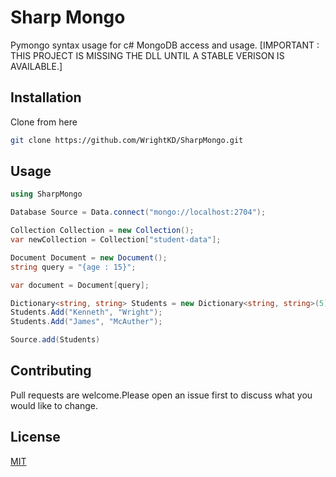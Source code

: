 # Sharp Mongo

Pymongo syntax usage for c# MongoDB access and usage. [IMPORTANT : THIS PROJECT IS MISSING THE DLL UNTIL A STABLE VERISON IS AVAILABLE.]

## Installation

Clone from here

```bash
git clone https://github.com/WrightKD/SharpMongo.git
```

## Usage

```c#
using SharpMongo

Database Source = Data.connect("mongo://localhost:2704"); 

Collection Collection = new Collection();
var newCollection = Collection["student-data"];

Document Document = new Document();
string query = "{age : 15}";

var document = Document[query];

Dictionary<string, string> Students = new Dictionary<string, string>(5);
Students.Add("Kenneth", "Wright");
Students.Add("James", "McAuther");

Source.add(Students)
```

## Contributing
Pull requests are welcome.Please open an issue first to discuss what you would like to change.

## License
[MIT](https://choosealicense.com/licenses/mit/)
